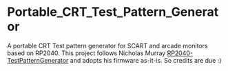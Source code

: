 # Portable_CRT_Test_Pattern_Generator
A portable CRT Test pattern generator for SCART and arcade monitors based on RP2040.
This project follows Nicholas Murray [RP2040-TestPatternGenerator](https://github.com/nmur/RP2040-TestPatternGenerator) and adopts his firmware as-it-is. So credits are due :)
